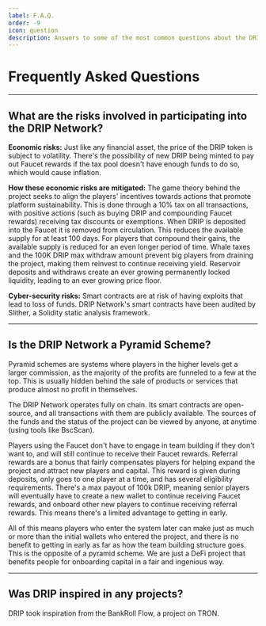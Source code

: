 ```yaml
---
label: F.A.Q.
order: -9
icon: question
description: Answers to some of the most common questions about the DRIP Network, such as What are the risks involved in participating into the DRIP Network?, Is the DRIP Network a Pyramid Scheme?, Was DRIP inspired in any projects?
---
```


# Frequently Asked Questions
---
## What are the risks involved in participating into the DRIP Network?
**Economic risks:**
Just like any financial asset, the price of the DRIP token is subject to volatility.
There's the possibility of new DRIP being minted to pay out Faucet rewards if the tax pool doesn't have enough funds to do so, which would cause inflation.

**How these economic risks are mitigated:**
The game theory behind the project seeks to align the players' incentives towards actions that promote platform sustainability. This is done through a 10% tax on all transactions, with positive actions (such as buying DRIP and compounding Faucet rewards) receiving tax discounts or exemptions.
When DRIP is deposited into the Faucet it is removed from circulation. This reduces the available supply for at least 100 days. For players that compound their gains, the available supply is reduced for an even longer period of time. Whale taxes and the 100K DRIP max withdraw amount prevent big players from draining the project, making them reinvest to continue receiving yield. Reservoir deposits and withdraws create an ever growing permanently locked liquidity, leading to an ever growing price floor.

**Cyber-security risks:**
Smart contracts are at risk of having exploits that lead to loss of funds.
DRIP Network's smart contracts have been audited by Slither, a Solidity static analysis framework.

---
## Is the DRIP Network a Pyramid Scheme?
Pyramid schemes are systems where players in the higher levels get a larger commission, as the majority of the profits are funneled to a few at the top. This is usually hidden behind the sale of products or services that produce almost no profit in themselves.

The DRIP Network operates fully on chain. Its smart contracts are open-source, and all transactions with them are publicly available. The sources of the funds and the status of the project can be viewed by anyone, at anytime (using tools like BscScan).

Players using the Faucet don't have to engage in team building if they don't want to, and will still continue to receive their Faucet rewards.
Referral rewards are a bonus that fairly compensates players for helping expand the project and attract new players and capital. This reward is given during deposits, only goes to one player at a time, and has several eligibility requirements.
There's a max payout of 100k DRIP, meaning senior players will eventually have to create a new wallet to continue receiving Faucet rewards, and onboard other new players to continue receiving referral rewards. This means there's a limited advantage to getting in early.

All of this means players who enter the system later can make just as much or more than the initial wallets who entered the project, and there is no benefit to getting in early as far as how the team building structure goes. This is the opposite of a pyramid scheme. We are just a DeFi project that benefits people for onboarding capital in a fair and ingenious way.

---
## Was DRIP inspired in any projects?
DRIP took inspiration from the BankRoll Flow, a project on TRON.
